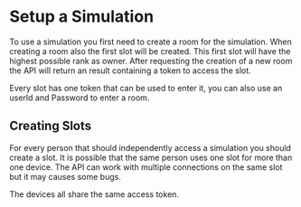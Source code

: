 # Setup a Simulation

To use a simulation you first need to create a room for the simulation.
When creating a room also the first slot will be created. This first slot will have the highest possible rank as owner.
After requesting the creation of a new room the API will return an result containing a token to access the slot.

Every slot has one token that can be used to enter it, you can also use an userId and Password to enter a room.

## Creating Slots

For every person that should independently access a simulation you should create a slot. It is possible that the same person uses
one slot for more than one device. The API can work with multiple connections on the same slot but it may causes some bugs.

The devices all share the same access token.